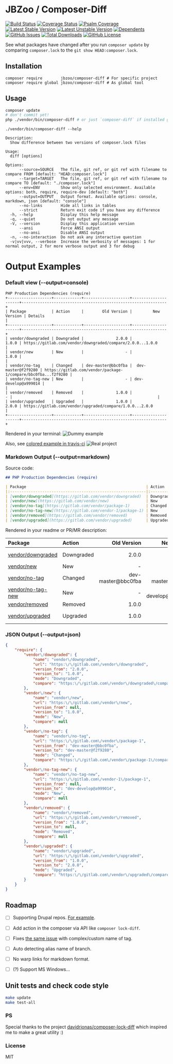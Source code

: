 # JBZoo / Composer-Diff

[![Build Status](https://travis-ci.org/JBZoo/Composer-Diff.svg?branch=master)](https://travis-ci.org/JBZoo/Composer-Diff)    [![Coverage Status](https://coveralls.io/repos/JBZoo/Composer-Diff/badge.svg)](https://coveralls.io/github/JBZoo/Composer-Diff?branch=master)    [![Psalm Coverage](https://shepherd.dev/github/JBZoo/Composer-Diff/coverage.svg)](https://shepherd.dev/github/JBZoo/Composer-Diff)    
[![Latest Stable Version](https://poser.pugx.org/JBZoo/Composer-Diff/v)](https://packagist.org/packages/JBZoo/Composer-Diff)    [![Latest Unstable Version](https://poser.pugx.org/JBZoo/Composer-Diff/v/unstable)](https://packagist.org/packages/JBZoo/Composer-Diff)    [![Dependents](https://poser.pugx.org/JBZoo/Composer-Diff/dependents)](https://packagist.org/packages/JBZoo/Composer-Diff/dependents?order_by=downloads)    [![GitHub Issues](https://img.shields.io/github/issues/JBZoo/Composer-Diff)](https://github.com/JBZoo/Composer-Diff/issues)    [![Total Downloads](https://poser.pugx.org/JBZoo/Composer-Diff/downloads)](https://packagist.org/packages/JBZoo/Composer-Diff/stats)    [![GitHub License](https://img.shields.io/github/license/JBZoo/Composer-Diff)](https://github.com/JBZoo/Composer-Diff/blob/master/LICENSE)

See what packages have changed after you run `composer update` by comparing `composer.lock` to the  `git show HEAD:composer.lock`.


## Installation

```
composer require        jbzoo/composer-diff # For specific project
composer require global jbzoo/composer-diff # As global tool
```

## Usage

```bash
composer update
# don't commit yet!
php ./vendor/bin/composer-diff # or just `composer-diff` if installed globally 
```

```
./vendor/bin/composer-diff --help

Description:
  Show difference between two versions of composer.lock files

Usage:
  diff [options]

Options:
      --source=SOURCE   The file, git ref, or git ref with filename to compare FROM [default: "HEAD:composer.lock"]
      --target=TARGET   The file, git ref, or git ref with filename to compare TO [default: "./composer.lock"]
      --env=ENV         Show only selected environment. Available options: both, require, require-dev [default: "both"]
      --output=OUTPUT   Output format. Available options: console, markdown, json [default: "console"]
      --no-links        Hide all links in tables
      --strict          Return exit code if you have any difference
  -h, --help            Display this help message
  -q, --quiet           Do not output any message
  -V, --version         Display this application version
      --ansi            Force ANSI output
      --no-ansi         Disable ANSI output
  -n, --no-interaction  Do not ask any interactive question
  -v|vv|vvv, --verbose  Increase the verbosity of messages: 1 for normal output, 2 for more verbose output and 3 for debug
```


# Output Examples

### Default view (--output=console)



```
PHP Production Dependencies (require)
+-------------------+------------+--------------------+---------------------+---------------------------------------------------------------+
| Package           | Action     |        Old Version |         New Version | Details                                                       |
+-------------------+------------+--------------------+---------------------+---------------------------------------------------------------+
| vendor/downgraded | Downgraded |              2.0.0 |               1.0.0 | https://gitlab.com/vendor/downgraded/compare/2.0.0...1.0.0    |
| vendor/new        | New        |                  - |               1.0.0 |                                                               |
| vendor/no-tag     | Changed    | dev-master@bbc0fba |  dev-master@f2f9280 | https://gitlab.com/vendor/package-1/compare/bbc0fba...f2f9280 |
| vendor/no-tag-new | New        |                  - | dev-develop@a999014 |                                                               |
| vendor/removed    | Removed    |              1.0.0 |                   - |                                                               |
| vendor/upgraded   | Upgraded   |              1.0.0 |               2.0.0 | https://gitlab.com/vendor/upgraded/compare/1.0.0...2.0.0      |
+-------------------+------------+--------------------+---------------------+---------------------------------------------------------------+
```

Rendered in your terminal:
![Dummy example](https://raw.githubusercontent.com/JBZoo/Composer-Diff/master/resources/dummy.png)

Also, see [colored example in travis-ci](https://travis-ci.org/github/JBZoo/Composer-Diff/jobs/705031632#L414)
![Real project](https://raw.githubusercontent.com/JBZoo/Composer-Diff/master/resources/drupal.png)



### Markdown Output (--output=markdown)

Source code:
```markdown
## PHP Production Dependencies (require)

| Package                                                    | Action     |        Old Version |         New Version |                                                                              |
|:-----------------------------------------------------------|:-----------|-------------------:|--------------------:|:-----------------------------------------------------------------------------|
| [vendor/downgraded](https://gitlab.com/vendor/downgraded)  | Downgraded |              2.0.0 |               1.0.0 | [See details](https://gitlab.com/vendor/downgraded/compare/2.0.0...1.0.0)    |
| [vendor/new](https://gitlab.com/vendor/new)                | New        |                  - |               1.0.0 |                                                                              |
| [vendor/no-tag](https://gitlab.com/vendor/package-1)       | Changed    | dev-master@bbc0fba |  dev-master@f2f9280 | [See details](https://gitlab.com/vendor/package-1/compare/bbc0fba...f2f9280) |
| [vendor/no-tag-new](https://gitlab.com/vendor-1/package-1) | New        |                  - | dev-develop@a999014 |                                                                              |
| [vendor/removed](https://gitlab.com/vendor/removed)        | Removed    |              1.0.0 |                   - |                                                                              |
| [vendor/upgraded](https://gitlab.com/vendor/upgraded)      | Upgraded   |              1.0.0 |               2.0.0 | [See details](https://gitlab.com/vendor/upgraded/compare/1.0.0...2.0.0)      |
```

Rendered in your readme or PR/MR description:

| Package                                                    | Action     |        Old Version |         New Version |                                                                              |
|:-----------------------------------------------------------|:-----------|-------------------:|--------------------:|:-----------------------------------------------------------------------------|
| [vendor/downgraded](https://gitlab.com/vendor/downgraded)  | Downgraded |              2.0.0 |               1.0.0 | [See details](https://gitlab.com/vendor/downgraded/compare/2.0.0...1.0.0)    |
| [vendor/new](https://gitlab.com/vendor/new)                | New        |                  - |               1.0.0 |                                                                              |
| [vendor/no-tag](https://gitlab.com/vendor/package-1)       | Changed    | dev-master@bbc0fba |  dev-master@f2f9280 | [See details](https://gitlab.com/vendor/package-1/compare/bbc0fba...f2f9280) |
| [vendor/no-tag-new](https://gitlab.com/vendor-1/package-1) | New        |                  - | dev-develop@a999014 |                                                                              |
| [vendor/removed](https://gitlab.com/vendor/removed)        | Removed    |              1.0.0 |                   - |                                                                              |
| [vendor/upgraded](https://gitlab.com/vendor/upgraded)      | Upgraded   |              1.0.0 |               2.0.0 | [See details](https://gitlab.com/vendor/upgraded/compare/1.0.0...2.0.0)      |



### JSON Output (--output=json)

```json
{
    "require": {
        "vendor\/downgraded": {
            "name": "vendor\/downgraded",
            "url": "https:\/\/gitlab.com\/vendor\/downgraded",
            "version_from": "2.0.0",
            "version_to": "1.0.0",
            "mode": "Downgraded",
            "compare": "https:\/\/gitlab.com\/vendor\/downgraded\/compare\/2.0.0...1.0.0"
        },
        "vendor\/new": {
            "name": "vendor\/new",
            "url": "https:\/\/gitlab.com\/vendor\/new",
            "version_from": null,
            "version_to": "1.0.0",
            "mode": "New",
            "compare": null
        },
        "vendor\/no-tag": {
            "name": "vendor\/no-tag",
            "url": "https:\/\/gitlab.com\/vendor\/package-1",
            "version_from": "dev-master@bbc0fba",
            "version_to": "dev-master@f2f9280",
            "mode": "Changed",
            "compare": "https:\/\/gitlab.com\/vendor\/package-1\/compare\/bbc0fba...f2f9280"
        },
        "vendor\/no-tag-new": {
            "name": "vendor\/no-tag-new",
            "url": "https:\/\/gitlab.com\/vendor-1\/package-1",
            "version_from": null,
            "version_to": "dev-develop@a999014",
            "mode": "New",
            "compare": null
        },
        "vendor\/removed": {
            "name": "vendor\/removed",
            "url": "https:\/\/gitlab.com\/vendor\/removed",
            "version_from": "1.0.0",
            "version_to": null,
            "mode": "Removed",
            "compare": null
        },
        "vendor\/upgraded": {
            "name": "vendor\/upgraded",
            "url": "https:\/\/gitlab.com\/vendor\/upgraded",
            "version_from": "1.0.0",
            "version_to": "2.0.0",
            "mode": "Upgraded",
            "compare": "https:\/\/gitlab.com\/vendor\/upgraded\/compare\/1.0.0...2.0.0"
        }
    }
}
```


## Roadmap

 * [ ] Supporting Drupal repos. [For example](https://git.drupalcode.org/project/fast_404).
 * [ ] Add action in the composer via API like `composer lock-diff`.
 * [ ] Fixes [the same issue](https://github.com/davidrjonas/composer-lock-diff/issues/26) with complex/custom name of tag.
 * [ ] Auto detecting alias name of branch.
 * [ ] No warp links for markdown format.
 * [ ] (?) Support MS Windows... 


## Unit tests and check code style
```sh
make update
make test-all
```

### PS 
Special thanks to the project [davidrjonas/composer-lock-diff](https://github.com/davidrjonas/composer-lock-diff) which inspired me to make a great utility :)

### License

MIT
